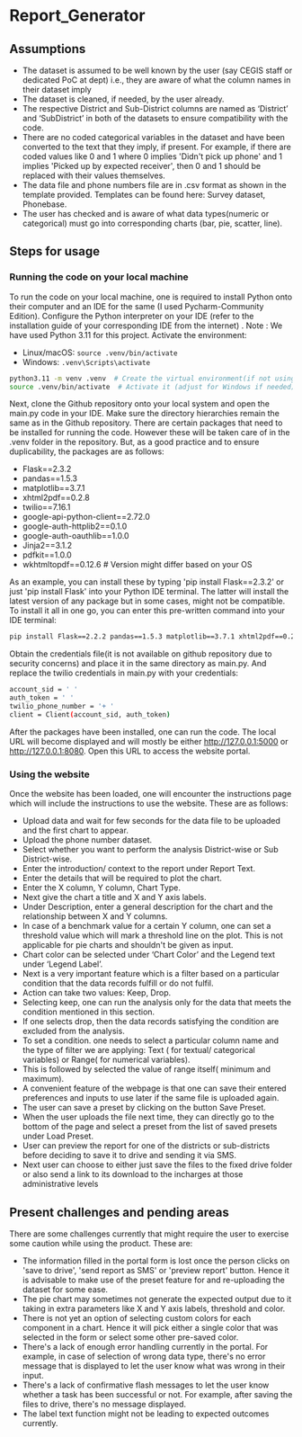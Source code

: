 # Report_Generator

## Assumptions

- The dataset is assumed to be well known by the user (say CEGIS staff or dedicated PoC at dept) i.e., they are aware of what the column names in their dataset imply
- The dataset is cleaned, if needed, by the user already.
- The respective District and Sub-District columns are named as ‘District’ and ‘SubDistrict’ in both of the datasets to ensure compatibility with the code. 
- There are no coded categorical variables in the dataset and have been converted to the text that they imply, if present. For example, if there are coded values like 0 and 1 where 0 implies 'Didn't pick up phone' and 1 implies 'Picked up by expected receiver', then 0 and 1 should be replaced with their values themselves.
- The data file and phone numbers file are in .csv format as shown in the template provided. Templates can be found here: Survey dataset, Phonebase.
- The user has checked and is aware of what data types(numeric or categorical) must go into corresponding charts (bar, pie, scatter, line).


## Steps for usage

### Running the code on your local machine

To run the code on your local machine, one is required to install Python onto their computer and an IDE for the same (I used Pycharm-Community Edition). Configure the Python interpreter on your IDE (refer to the installation guide of your corresponding IDE from the internet) . Note : We have used Python 3.11 for this project. 
Activate the environment: 
- Linux/macOS: `source .venv/bin/activate`
- Windows: `.venv\Scripts\activate`

```bash
python3.11 -m venv .venv  # Create the virtual environment(if not using the .venv provided)
source .venv/bin/activate  # Activate it (adjust for Windows if needed)
```
Next, clone the Github repository onto your local system and open the main.py code in your IDE. Make sure the directory hierarchies remain the same as in the Github repository. There are certain packages that need to be installed for running the code. However these will be taken care of in the .venv folder in the repository. But, as a good practice and to ensure duplicability, the packages are as follows: 
- Flask==2.3.2
- pandas==1.5.3
- matplotlib==3.7.1
- xhtml2pdf==0.2.8
- twilio==7.16.1
- google-api-python-client==2.72.0
- google-auth-httplib2==0.1.0
- google-auth-oauthlib==1.0.0
- Jinja2==3.1.2
- pdfkit==1.0.0
- wkhtmltopdf==0.12.6  # Version might differ based on your OS

As an example, you can install these by typing 'pip install Flask==2.3.2' or just 'pip install Flask' into your Python IDE terminal. The latter will install the latest version of any package but in some cases, might not be compatible. 
To install it all in one go, you can enter this pre-written command into your IDE terminal: 
```bash
pip install Flask==2.2.2 pandas==1.5.3 matplotlib==3.7.1 xhtml2pdf==0.2.8 twilio==7.16.0 google-auth==2.16.0 google-api-python-client==2.80.0 jinja2==3.1.2 pdfkit==1.0.0 
```
Obtain the credentials file(it is not available on github repository due to security concerns) and place it in the same directory as main.py. And replace the twilio credentials in main.py with your credentials:
```bash
account_sid = ' '
auth_token = ' '
twilio_phone_number = '+ '
client = Client(account_sid, auth_token)
```

After the packages have been installed, one can run the code. The local URL will become displayed and will mostly be either http://127.0.0.1:5000 or http://127.0.0.1:8080. Open this URL to access the website portal. 

### Using the website

Once the website has been loaded, one will encounter the instructions page which will include the instructions to use the website. These are as follows:
- Upload data and wait for few seconds for the data file to be uploaded and the first chart to appear.
- Upload the phone number dataset.
- Select whether you want to perform the analysis District-wise or Sub District-wise.
- Enter the introduction/ context to the report under Report Text. 
- Enter the details that will be required to plot the chart.
- Enter the X column, Y column, Chart Type.
- Next give the chart a title and X and Y axis labels. 
- Under Description, enter a general description for the chart and the relationship between X and Y columns. 
- In case of a benchmark value for a certain Y column, one can set a threshold value which will mark a threshold line on the plot. This is not applicable for pie charts and shouldn't be given as input. 
- Chart color can be selected under ‘Chart Color’ and the Legend text under ‘Legend Label’. 
- Next is a very important feature which is a filter based on a particular condition that the data records fulfill or do not fulfil. 
- Action can take two values: Keep, Drop. 
- Selecting keep, one can run the analysis only for the data that meets the condition mentioned in this section. 
- If one selects drop, then the data records satisfying the condition are excluded from the analysis. 
- To set a condition. one needs to select a particular column name and the type of filter we are applying: Text ( for textual/ categorical variables) or Range( for numerical variables). 
- This is followed by selected the value of range itself( minimum and maximum).
- A convenient feature of the webpage is that one can save their entered preferences and inputs to use later if the same file is uploaded again. 
- The user can save a preset by clicking on the button Save Preset. 
- When the user uploads the file next time, they can directly go to the bottom of the page and select a preset from the list of saved presets under Load Preset. 
- User can preview the report for one of the districts or sub-districts before deciding to save it to drive and sending it via SMS. 
- Next user can choose to either just save the files to the fixed drive folder or also send a link to its download to the incharges at those administrative levels 

## Present challenges and pending areas

There are some challenges currently that might require the user to exercise some caution while using the product. These are:

- The information filled in the portal form is lost once the person clicks on 'save to drive', 'send report as SMS' or 'preview report' button. Hence it is advisable to make use of the preset feature for and re-uploading the dataset for some ease. 
- The pie chart may sometimes not generate the expected output due to it taking in extra parameters like X and Y axis labels, threshold and color.
- There is not yet an option of selecting custom colors for each component in a chart. Hence it will pick either a single color that was selected in the form or select some other pre-saved color. 
- There's a lack of enough error handling currently in the portal. For example, in case of selection of wrong data type, there's no error message that is displayed to let the user know what was wrong in their input. 
- There's a lack of confirmative flash messages to let the user know whether a task has been successful or not. For example, after saving the files to drive, there's no message displayed. 
- The label text function might not be leading to expected outcomes currently.








